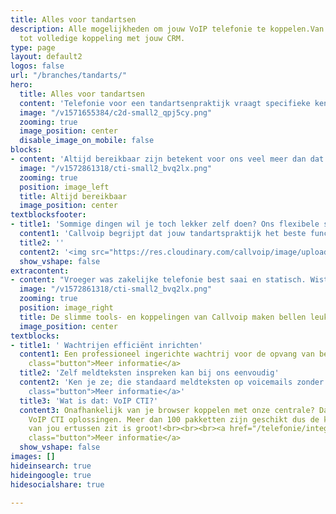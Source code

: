 ```yaml
---
title: Alles voor tandartsen
description: Alle mogelijkheden om jouw VoIP telefonie te koppelen.Van Chrome integratie
  tot volledige koppeling met jouw CRM.
type: page
layout: default2
logos: false
url: "/branches/tandarts/"
hero:
  title: Alles voor tandartsen
  content: 'Telefonie voor een tandartsenpraktijk vraagt specifieke kennis en toepassingen om ervoor te zorgen dat alle aspecten van een praktijk optimaal bediend worden. Denk aan een geavanceerde wachtrij voor de drukke momenten, slimme op maat inrichtingen van spoeddiensten en handige koppelingen met alle veelvoorkomende CRM systemen voor tandartspraktijken (o.a. Bytegear, Exquise, Simplex, Oase Dental ). Dit vind je allemaal bij ons en vele tandartsen gingen je voor.<br><br><a href="/testimonials/" class="button">Bekijk onze testimonials van tandartspraktijken</a>'
  image: "/v1571655384/c2d-small2_qpj5cy.png"
  zooming: true
  image_position: center
  disable_image_on_mobile: false
blocks:
- content: 'Altijd bereikbaar zijn betekent voor ons veel meer dan dat er ergens een toestel rinkelt als je gebeld wordt. Met onze jarenlange ervaring én uitgekiende online centrale kunnen we elke situatie van een maatoplossing voorzien. We houden rekening met elk scenario: grote drukte, ziekte, storing. Met de slimme tools van Callvoip hoef je als tandarts maar met één ding bezig te zijn; je vak. Onze cloud-oplossing en toegewijd support team doet de rest.'
  image: "/v1572861318/cti-small2_bvq2lx.png"
  zooming: true
  position: image_left
  title: Altijd bereikbaar
  image_position: center
textblocksfooter:
- title1: 'Sommige dingen wil je toch lekker zelf doen? Ons flexibele systeem biedt;'
  content1: 'Callvoip begrijpt dat jouw tandartspraktijk het beste functioneert als alles precies klopt en werkt zoals jij het wenst. Logische structuur en perfectie zonder verrassingen zijn een pré. Daarom doen wij niet aan keurslijven, waarbij jij gebonden bent aan onze systemen en tools. Ongewenste concessies doen en te afhankelijk zijn willen we allemaal niet toch? Nee, jouw systeem staat voor 95% accuraat op maat ingericht. De resterende 5% biedt juist die ruimte om processen naar wens zelf in te stellen of aan te passen. Denk aan slimme knoppen op je toestel om teksten in of uit te schakelen en met een lampje je status aan te geven. Bandjes zelf kunnen inspreken is wel zo fijn. Deze service en ad hoc-flexibiliteit zijn een wezenlijk onderdeel van ons onderscheidend vermogen. Iets wat voor de klant belangrijk is en niet bij iedere dienstverlenende partij te vinden is.'
  title2: ''
  content2: '<img src="https://res.cloudinary.com/callvoip/image/upload/v1601302814/088_giacj3.png">'
  show_vshape: false
extracontent:
- content: "Vroeger was zakelijke telefonie best saai en statisch. Wist je dat dit tegenwoordig niet meer zo hoeft te zijn? Onze handige integraties kunnen het werkplezier van jullie team zelfs vergroten. Door ze slim te gebruiken bespaar je bovendien veel tijd en ongemak. Kijk vooral even naar onze koppelingen met alle voor jou waarschijnlijk bekende en toonaangevende tandartspakketten;"
  image: "/v1572861318/cti-small2_bvq2lx.png"
  zooming: true
  position: image_right
  title: De slimme tools- en koppelingen van Callvoip maken bellen leuk
  image_position: center
textblocks:
- title1: ' Wachtrijen efficiënt inrichten'
  content1: Een professioneel ingerichte wachtrij voor de opvang van bellers tijdens piekmomenten. Even gemakkelijk in- als uitloggen en voorzien van een duidelijk overzicht en liefst een positiemelding zoals; “u bent de ... wachtende”. Wij kunnen tandartsen tot onze klanten rekenen die juist vanwege onze geavanceerde wachtrij-mogelijkheden voor ons systeem kiezen. Opgave van reden is bijvoorbeeld een vaak wisselend team van parttime werkenden. De flexibiliteit en betrouwbaarheid van ons systeem is dan een waardevolle aanvulling ten aanzien van bedrijfsvoering- en processen. <br><br><a href="/telefonie/functionaliteiten/wachtrij/"
    class="button">Meer informatie</a>
  title2: 'Zelf meldteksten inspreken kan bij ons eenvoudig'
  content2: 'Ken je ze; die standaard meldteksten op voicemails zonder eigen geformuleerde inspreek-optie? Niet handig als je essentiële informatie wilt verschaffen aan de beller, waarmee al veel duidelijk wordt voordat je deze persoon spreekt. Je kunt in ons systeem erg makkelijk zelf meldteksten inspreken, zodat de beller weet of hij/zij het juiste nummer belt en jullie kunnen de belletjes filteren met een keuzemenu bestaande uit verschillende meldteksten.  <br><br><a href="/telefonie/functionaliteiten/meldtekst/ "
    class="button">Meer informatie</a>'
  title3: 'Wat is dat: VoIP CTI?'
  content3: Onafhankelijk van je browser koppelen met onze centrale? Dat kan met onze
    VoIP CTI oplossingen. Meer dan 100 pakketten zijn geschikt dus de kans dat die
    van jou ertussen zit is groot!<br><br><br><a href="/telefonie/integratiemetcrm/"
    class="button">Meer informatie</a>
  show_vshape: false
images: []
hideinsearch: true
hideingoogle: true
hidesocialshare: true

---
```

